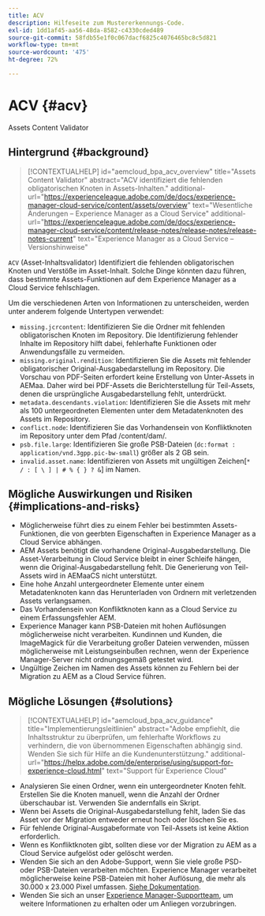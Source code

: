 ```yaml
---
title: ACV
description: Hilfeseite zum Mustererkennungs-Code.
exl-id: 1dd1af45-aa56-48da-8582-c4330cded489
source-git-commit: 58fdb55e1f0c067dacf6825c4076465bc8c5d821
workflow-type: tm+mt
source-wordcount: '475'
ht-degree: 72%

---
```


# ACV {#acv}

Assets Content Validator

## Hintergrund {#background}

>[!CONTEXTUALHELP]
>id="aemcloud_bpa_acv_overview"
>title="Assets Content Validator"
>abstract="ACV identifiziert die fehlenden obligatorischen Knoten in Assets-Inhalten."
>additional-url="https://experienceleague.adobe.com/de/docs/experience-manager-cloud-service/content/assets/overview" text="Wesentliche Änderungen – Experience Manager as a Cloud Service"
>additional-url="https://experienceleague.adobe.com/de/docs/experience-manager-cloud-service/content/release-notes/release-notes/release-notes-current" text="Experience Manager as a Cloud Service – Versionshinweise"

`ACV` (Asset-Inhaltsvalidator) Identifiziert die fehlenden obligatorischen Knoten und Verstöße im Asset-Inhalt. Solche Dinge könnten dazu führen, dass bestimmte Assets-Funktionen auf dem Experience Manager as a Cloud Service fehlschlagen.

Um die verschiedenen Arten von Informationen zu unterscheiden, werden unter anderem folgende Untertypen verwendet:

* `missing.jcrcontent`: Identifizieren Sie die Ordner mit fehlenden obligatorischen Knoten im Repository. Die Identifizierung fehlender Inhalte im Repository hilft dabei, fehlerhafte Funktionen oder Anwendungsfälle zu vermeiden.
* `missing.original.rendition`: Identifizieren Sie die Assets mit fehlender obligatorischer Original-Ausgabedarstellung im Repository. Die Vorschau von PDF-Seiten erfordert keine Erstellung von Unter-Assets in AEMaa. Daher wird bei PDF-Assets die Berichterstellung für Teil-Assets, denen die ursprüngliche Ausgabedarstellung fehlt, unterdrückt.
* `metadata.descendants.violation`: Identifizieren Sie die Assets mit mehr als 100 untergeordneten Elementen unter dem Metadatenknoten des Assets im Repository.
* `conflict.node`: Identifizieren Sie das Vorhandensein von Konfliktknoten im Repository unter dem Pfad /content/dam/.
* `psb.file.large`: Identifizieren Sie große PSB-Dateien (`dc:format : application/vnd.3gpp.pic-bw-small`) größer als 2 GB sein.
* `invalid.asset.name`: Identifizieren von Assets mit ungültigen Zeichen[`* / : [ \ ] | # % { } ? &`] im Namen.

## Mögliche Auswirkungen und Risiken {#implications-and-risks}

* Möglicherweise führt dies zu einem Fehler bei bestimmten Assets-Funktionen, die von geerbten Eigenschaften in Experience Manager as a Cloud Service abhängen.
* AEM Assets benötigt die vorhandene Original-Ausgabedarstellung. Die Asset-Verarbeitung in Cloud Service bleibt in einer Schleife hängen, wenn die Original-Ausgabedarstellung fehlt. Die Generierung von Teil-Assets wird in AEMaaCS nicht unterstützt.
* Eine hohe Anzahl untergeordneter Elemente unter einem Metadatenknoten kann das Herunterladen von Ordnern mit verletzenden Assets verlangsamen.
* Das Vorhandensein von Konfliktknoten kann as a Cloud Service zu einem Erfassungsfehler AEM.
* Experience Manager kann PSB-Dateien mit hohen Auflösungen möglicherweise nicht verarbeiten. Kundinnen und Kunden, die ImageMagick für die Verarbeitung großer Dateien verwenden, müssen möglicherweise mit Leistungseinbußen rechnen, wenn der Experience Manager-Server nicht ordnungsgemäß getestet wird.
* Ungültige Zeichen im Namen des Assets können zu Fehlern bei der Migration zu AEM as a Cloud Service führen.

## Mögliche Lösungen {#solutions}

>[!CONTEXTUALHELP]
>id="aemcloud_bpa_acv_guidance"
>title="Implementierungsleitlinien"
>abstract="Adobe empfiehlt, die Inhaltsstruktur zu überprüfen, um fehlerhafte Workflows zu verhindern, die von übernommenen Eigenschaften abhängig sind. Wenden Sie sich für Hilfe an die Kundenunterstützung."
>additional-url="https://helpx.adobe.com/de/enterprise/using/support-for-experience-cloud.html" text="Support für Experience Cloud"

* Analysieren Sie einen Ordner, wenn ein untergeordneter Knoten fehlt. Erstellen Sie die Knoten manuell, wenn die Anzahl der Ordner überschaubar ist. Verwenden Sie andernfalls ein Skript.
* Wenn bei Assets die Original-Ausgabedarstellung fehlt, laden Sie das Asset vor der Migration entweder erneut hoch oder löschen Sie es.
* Für fehlende Original-Ausgabeformate von Teil-Assets ist keine Aktion erforderlich.
* Wenn es Konfliktknoten gibt, sollten diese vor der Migration zu AEM as a Cloud Service aufgelöst oder gelöscht werden.
* Wenden Sie sich an den Adobe-Support, wenn Sie viele große PSD- oder PSB-Dateien verarbeiten möchten. Experience Manager verarbeitet möglicherweise keine PSB-Dateien mit hoher Auflösung, die mehr als 30.000 x 23.000 Pixel umfassen. [Siehe Dokumentation](https://experienceleague.adobe.com/de/docs/experience-manager-65/content/assets/extending/best-practices-for-imagemagick).
* Wenden Sie sich an unser [Experience Manager-Supportteam](https://helpx.adobe.com/de/enterprise/using/support-for-experience-cloud.html), um weitere Informationen zu erhalten oder um Anliegen vorzubringen.
